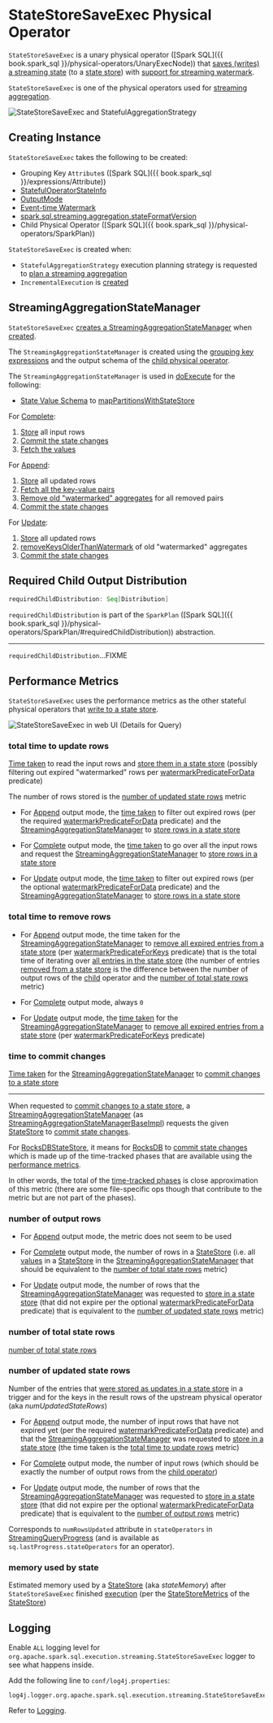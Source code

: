 # StateStoreSaveExec Physical Operator

`StateStoreSaveExec` is a unary physical operator ([Spark SQL]({{ book.spark_sql }}/physical-operators/UnaryExecNode)) that [saves (writes) a streaming state](StateStoreWriter.md) (to a [state store](../stateful-stream-processing/StateStore.md)) with [support for streaming watermark](WatermarkSupport.md).

`StateStoreSaveExec` is one of the physical operators used for [streaming aggregation](../streaming-aggregation/index.md).

![StateStoreSaveExec and StatefulAggregationStrategy](../images/StateStoreSaveExec-StatefulAggregationStrategy.png)

## Creating Instance

`StateStoreSaveExec` takes the following to be created:

* <span id="keyExpressions"> Grouping Key `Attribute`s ([Spark SQL]({{ book.spark_sql }}/expressions/Attribute))
* <span id="stateInfo"> [StatefulOperatorStateInfo](../stateful-stream-processing/StatefulOperatorStateInfo.md)
* <span id="outputMode"> [OutputMode](../OutputMode.md)
* <span id="eventTimeWatermark"> [Event-time Watermark](../streaming-watermark/index.md)
* <span id="stateFormatVersion"> [spark.sql.streaming.aggregation.stateFormatVersion](../configuration-properties.md#spark.sql.streaming.aggregation.stateFormatVersion)
* <span id="child"> Child Physical Operator ([Spark SQL]({{ book.spark_sql }}/physical-operators/SparkPlan))

`StateStoreSaveExec` is created when:

* `StatefulAggregationStrategy` execution planning strategy is requested to [plan a streaming aggregation](../execution-planning-strategies/StatefulAggregationStrategy.md#planStreamingAggregation)
* `IncrementalExecution` is [created](../IncrementalExecution.md#state)

## <span id="stateManager"> StreamingAggregationStateManager

`StateStoreSaveExec` [creates a StreamingAggregationStateManager](../streaming-aggregation/StreamingAggregationStateManager.md#createStateManager) when [created](#creating-instance).

The `StreamingAggregationStateManager` is created using the [grouping key expressions](#keyExpressions) and the output schema of the [child physical operator](#child).

The `StreamingAggregationStateManager` is used in [doExecute](#doExecute) for the following:

* [State Value Schema](../streaming-aggregation/StreamingAggregationStateManager.md#getStateValueSchema) to [mapPartitionsWithStateStore](../stateful-stream-processing/StateStoreOps.md#mapPartitionsWithStateStore)

For [Complete](#outputMode):

1. [Store](../streaming-aggregation/StreamingAggregationStateManager.md#put) all input rows
1. [Commit the state changes](../streaming-aggregation/StreamingAggregationStateManager.md#commit)
1. [Fetch the values](../streaming-aggregation/StreamingAggregationStateManager.md#values)

For [Append](#outputMode):

1. [Store](../streaming-aggregation/StreamingAggregationStateManager.md#put) all updated rows
1. [Fetch all the key-value pairs](../streaming-aggregation/StreamingAggregationStateManager.md#iterator)
1. [Remove old "watermarked" aggregates](../streaming-aggregation/StreamingAggregationStateManager.md#remove) for all removed pairs
1. [Commit the state changes](../streaming-aggregation/StreamingAggregationStateManager.md#commit)

For [Update](#outputMode):

1. [Store](../streaming-aggregation/StreamingAggregationStateManager.md#put) all updated rows
1. [removeKeysOlderThanWatermark](WatermarkSupport.md#removeKeysOlderThanWatermark) of old "watermarked" aggregates
1. [Commit the state changes](../streaming-aggregation/StreamingAggregationStateManager.md#commit)

## <span id="requiredChildDistribution"> Required Child Output Distribution

```scala
requiredChildDistribution: Seq[Distribution]
```

`requiredChildDistribution` is part of the `SparkPlan` ([Spark SQL]({{ book.spark_sql }}/physical-operators/SparkPlan/#requiredChildDistribution)) abstraction.

---

`requiredChildDistribution`...FIXME

## Performance Metrics

`StateStoreSaveExec` uses the performance metrics as the other stateful physical operators that [write to a state store](StateStoreWriter.md#metrics).

![StateStoreSaveExec in web UI (Details for Query)](../images/StateStoreSaveExec-webui-query-details.png)

### <span id="allUpdatesTimeMs"> total time to update rows

[Time taken](StateStoreWriter.md#timeTakenMs) to read the input rows and [store them in a state store](../streaming-aggregation/StreamingAggregationStateManager.md#put) (possibly filtering out expired "watermarked" rows per [watermarkPredicateForData](WatermarkSupport.md#watermarkPredicateForData) predicate)

The number of rows stored is the [number of updated state rows](#numUpdatedStateRows) metric

* For [Append](#outputMode) output mode, the [time taken](StateStoreWriter.md#timeTakenMs) to filter out expired rows (per the required [watermarkPredicateForData](WatermarkSupport.md#watermarkPredicateForData) predicate) and the [StreamingAggregationStateManager](#stateManager) to [store rows in a state store](../streaming-aggregation/StreamingAggregationStateManager.md#put)

* For [Complete](#outputMode) output mode, the [time taken](StateStoreWriter.md#timeTakenMs) to go over all the input rows and request the [StreamingAggregationStateManager](#stateManager) to [store rows in a state store](../streaming-aggregation/StreamingAggregationStateManager.md#put)

* For [Update](#outputMode) output mode, the [time taken](StateStoreWriter.md#timeTakenMs) to filter out expired rows (per the optional [watermarkPredicateForData](WatermarkSupport.md#watermarkPredicateForData) predicate) and the [StreamingAggregationStateManager](#stateManager) to [store rows in a state store](../streaming-aggregation/StreamingAggregationStateManager.md#put)

### <span id="allRemovalsTimeMs"> total time to remove rows

* For [Append](#outputMode) output mode, the time taken for the [StreamingAggregationStateManager](#stateManager) to [remove all expired entries from a state store](../streaming-aggregation/StreamingAggregationStateManager.md#remove) (per [watermarkPredicateForKeys](WatermarkSupport.md#watermarkPredicateForKeys) predicate) that is the total time of iterating over [all entries in the state store](../streaming-aggregation/StreamingAggregationStateManager.md#iterator) (the number of entries [removed from a state store](../streaming-aggregation/StreamingAggregationStateManager.md#remove) is the difference between the number of output rows of the [child](#child) operator and the [number of total state rows](#numTotalStateRows) metric)

* For [Complete](#outputMode) output mode, always `0`

* For [Update](#outputMode) output mode, the [time taken](StateStoreWriter.md#timeTakenMs) for the [StreamingAggregationStateManager](#stateManager) to [remove all expired entries from a state store](WatermarkSupport.md#removeKeysOlderThanWatermark) (per [watermarkPredicateForKeys](WatermarkSupport.md#watermarkPredicateForKeys) predicate)

### <span id="commitTimeMs"> time to commit changes

[Time taken](StateStoreWriter.md#timeTakenMs) for the [StreamingAggregationStateManager](#stateManager) to [commit changes to a state store](../streaming-aggregation/StreamingAggregationStateManager.md#commit)

---

When requested to [commit changes to a state store](../streaming-aggregation/StreamingAggregationStateManager.md#commit), a [StreamingAggregationStateManager](#stateManager) (as [StreamingAggregationStateManagerBaseImpl](../streaming-aggregation/StreamingAggregationStateManagerBaseImpl.md)) requests the given [StateStore](../stateful-stream-processing/StateStore.md) to [commit state changes](../stateful-stream-processing/StateStore.md#commit).

For [RocksDBStateStore](../stateful-stream-processing/RocksDBStateStore.md), it means for [RocksDB](../stateful-stream-processing/RocksDBStateStoreProvider.md#rocksDB) to [commit state changes](../stateful-stream-processing/RocksDB.md#commit) which is made up of the time-tracked phases that are available using the [performance metrics](../stateful-stream-processing/RocksDBMetrics.md#lastCommitLatencyMs).

In other words, the total of the [time-tracked phases](../stateful-stream-processing/RocksDBMetrics.md#lastCommitLatencyMs) is close approximation of this metric (there are some file-specific ops though that contribute to the metric but are not part of the phases).

### <span id="numOutputRows"> number of output rows

* For [Append](#outputMode) output mode, the metric does not seem to be used

* For [Complete](#outputMode) output mode, the number of rows in a [StateStore](../stateful-stream-processing/StateStore.md) (i.e. all [values](../streaming-aggregation/StreamingAggregationStateManager.md#values) in a [StateStore](../stateful-stream-processing/StateStore.md) in the [StreamingAggregationStateManager](#stateManager) that should be equivalent to the [number of total state rows](#numTotalStateRows) metric)

* For [Update](#outputMode) output mode, the number of rows that the [StreamingAggregationStateManager](#stateManager) was requested to [store in a state store](../streaming-aggregation/StreamingAggregationStateManager.md#put) (that did not expire per the optional [watermarkPredicateForData](WatermarkSupport.md#watermarkPredicateForData) predicate) that is equivalent to the [number of updated state rows](#numUpdatedStateRows) metric)

### <span id="numTotalStateRows"> number of total state rows

[number of total state rows](StateStoreWriter.md#numTotalStateRows)

### <span id="numUpdatedStateRows"> number of updated state rows

Number of the entries that [were stored as updates in a state store](../stateful-stream-processing/StateStore.md#put) in a trigger and for the keys in the result rows of the upstream physical operator (aka _numUpdatedStateRows_)

* For [Append](#outputMode) output mode, the number of input rows that have not expired yet (per the required [watermarkPredicateForData](WatermarkSupport.md#watermarkPredicateForData) predicate) and that the [StreamingAggregationStateManager](#stateManager) was requested to [store in a state store](../streaming-aggregation/StreamingAggregationStateManager.md#put) (the time taken is the [total time to update rows](#allUpdatesTimeMs) metric)

* For [Complete](#outputMode) output mode, the number of input rows (which should be exactly the number of output rows from the [child operator](#child))

* For [Update](#outputMode) output mode, the number of rows that the [StreamingAggregationStateManager](#stateManager) was requested to [store in a state store](../streaming-aggregation/StreamingAggregationStateManager.md#put) (that did not expire per the optional [watermarkPredicateForData](WatermarkSupport.md#watermarkPredicateForData) predicate) that is equivalent to the [number of output rows](#numOutputRows) metric)

Corresponds to `numRowsUpdated` attribute in `stateOperators` in [StreamingQueryProgress](../monitoring/StreamingQueryProgress.md) (and is available as `sq.lastProgress.stateOperators` for an operator).

### <span id="stateMemory"> memory used by state

Estimated memory used by a [StateStore](../stateful-stream-processing/StateStore.md) (aka _stateMemory_) after `StateStoreSaveExec` finished [execution](#doExecute) (per the [StateStoreMetrics](../stateful-stream-processing/StateStoreMetrics.md#memoryUsedBytes) of the [StateStore](../stateful-stream-processing/StateStore.md#metrics))

## Logging

Enable `ALL` logging level for `org.apache.spark.sql.execution.streaming.StateStoreSaveExec` logger to see what happens inside.

Add the following line to `conf/log4j.properties`:

```text
log4j.logger.org.apache.spark.sql.execution.streaming.StateStoreSaveExec=ALL
```

Refer to [Logging](../spark-logging.md).

<!---
## Review Me

The optional properties, i.e. the <<stateInfo, StatefulOperatorStateInfo>>, the <<outputMode, output mode>>, and the <<eventTimeWatermark, event-time watermark>>, are initially undefined when `StateStoreSaveExec` is <<creating-instance, created>>. `StateStoreSaveExec` is updated to hold execution-specific configuration when `IncrementalExecution` is requested to [prepare the logical plan (of a streaming query) for execution](../IncrementalExecution.md#preparing-for-execution) (when the [state preparation rule](../IncrementalExecution.md#state) is executed).

![StateStoreSaveExec and IncrementalExecution](../images/StateStoreSaveExec-IncrementalExecution.png)

!!! note
    Unlike [StateStoreRestoreExec](StateStoreRestoreExec.md) operator, `StateStoreSaveExec` takes [output mode](#outputMode) and [event time watermark](#eventTimeWatermark) when [created](#creating-instance).

When <<doExecute, executed>>, `StateStoreSaveExec` [creates a StateStoreRDD to map over partitions](../stateful-stream-processing/StateStoreOps.md#mapPartitionsWithStateStore) with `storeUpdateFunction` that manages the `StateStore`.

![StateStoreSaveExec creates StateStoreRDD](../images/StateStoreSaveExec-StateStoreRDD.png)

![StateStoreSaveExec and StateStoreRDD (after streamingBatch.toRdd.count)](../images/StateStoreSaveExec-StateStoreRDD-count.png)

!!! note
    The number of partitions of [StateStoreRDD](../stateful-stream-processing/StateStoreOps.md#mapPartitionsWithStateStore) (and hence the number of Spark tasks) is what was defined for the <<child, child>> physical plan.

    There will be that many `StateStores` as there are partitions in `StateStoreRDD`.

When <<doExecute, executed>>, `StateStoreSaveExec` executes the <<child, child>> physical operator and [creates a StateStoreRDD](../stateful-stream-processing/StateStoreOps.md#mapPartitionsWithStateStore) (with `storeUpdateFunction` specific to the output mode).

[[stateManager]]
`StateStoreRestoreExec` uses a [StreamingAggregationStateManager](../streaming-aggregation/StreamingAggregationStateManager.md) (that is [created](../streaming-aggregation/StreamingAggregationStateManager.md#createStateManager) for the [keyExpressions](#keyExpressions), the output of the [child](#child) physical operator and the [stateFormatVersion](#stateFormatVersion)).

## <span id="doExecute"> Executing Physical Operator

```scala
doExecute(): RDD[InternalRow]
```

`doExecute` is part of the `SparkPlan` abstraction (Spark SQL).

Internally, `doExecute` initializes [metrics](StateStoreWriter.md#metrics).

NOTE: `doExecute` requires that the optional <<outputMode, outputMode>> is at this point defined (that should have happened when `IncrementalExecution` [had prepared a streaming aggregation for execution](../IncrementalExecution.md#preparations)).

`doExecute` executes <<child, child>> physical operator and [creates a StateStoreRDD](../stateful-stream-processing/StateStoreOps.md#mapPartitionsWithStateStore) with `storeUpdateFunction` that:

1. Generates an unsafe projection to access the key field (using <<keyExpressions, keyExpressions>> and the output schema of <<child, child>>).

1. Branches off per <<outputMode, output mode>>: <<doExecute-Append, Append>>, <<doExecute-Complete, Complete>> and <<doExecute-Update, Update>>.

`doExecute` throws an `UnsupportedOperationException` when executed with an invalid <<outputMode, output mode>>:

```text
Invalid output mode: [outputMode]
```

==== [[doExecute-Append]] Append Output Mode

NOTE: [Append](../OutputMode.md#Append) is the default output mode when not specified explicitly.

NOTE: `Append` output mode requires that a streaming query defines [event-time watermark](../streaming-watermark/index.md) (e.g. using [withWatermark](../operators/withWatermark.md) operator) on the event-time column that is used in aggregation (directly or using [window](../operators/window.md) standard function).

For [Append](../OutputMode.md#Append) output mode, `doExecute` does the following:

1. Finds late (aggregate) rows from <<child, child>> physical operator (that have expired per [watermark](WatermarkSupport.md#watermarkPredicateForData))

1. [Stores the late rows in the state store](../stateful-stream-processing/StateStore.md#put) and increments the <<numUpdatedStateRows, numUpdatedStateRows>> metric

1. [Gets all the added (late) rows from the state store](../stateful-stream-processing/StateStore.md#getRange)

1. Creates an iterator that [removes the late rows from the state store](../stateful-stream-processing/StateStore.md#remove) when requested the next row and in the end [commits the state updates](../stateful-stream-processing/StateStore.md#commit)

TIP: Refer to <<spark-sql-streaming-demo-watermark-aggregation-append.md#, Demo: Streaming Watermark with Aggregation in Append Output Mode>> for an example of `StateStoreSaveExec` with `Append` output mode.

CAUTION: FIXME When is "Filtering state store on:" printed out?

---

1. Uses [watermarkPredicateForData](WatermarkSupport.md#watermarkPredicateForData) predicate to exclude matching rows and (like in [Complete](#doExecute-Complete) output mode) [stores all the remaining rows](../stateful-stream-processing/StateStore.md#put) in `StateStore`.

1. (like in <<doExecute-Complete, Complete>> output mode) While storing the rows, increments <<numUpdatedStateRows, numUpdatedStateRows>> metric (for every row) and records the total time in <<allUpdatesTimeMs, allUpdatesTimeMs>> metric.

1. [Takes all the rows](../stateful-stream-processing/StateStore.md#getRange) from `StateStore` and returns a `NextIterator` that:

* In `getNext`, finds the first row that matches [watermarkPredicateForKeys](WatermarkSupport.md#watermarkPredicateForKeys) predicate, [removes it](../stateful-stream-processing/StateStore.md#remove) from `StateStore`, and returns it back.
+
If no row was found, `getNext` also marks the iterator as finished.

* In `close`, records the time to iterate over all the rows in <<allRemovalsTimeMs, allRemovalsTimeMs>> metric, [commits the updates](../stateful-stream-processing/StateStore.md#commit) to `StateStore` followed by recording the time in <<commitTimeMs, commitTimeMs>> metric and [recording StateStore metrics](StateStoreWriter.md#setStoreMetrics).

### <span id="doExecute-Complete"> Complete Output Mode

For [Complete](../OutputMode.md#Complete) output mode, `doExecute` does the following:

1. Takes all `UnsafeRow` rows (from the parent iterator)

1. [Stores the rows by key in the state store](../stateful-stream-processing/StateStore.md#put) eagerly (i.e. all rows that are available in the parent iterator before proceeding)

1. [Commits the state updates](../stateful-stream-processing/StateStore.md#commit)

1. In the end, [reads the key-row pairs from the state store](../stateful-stream-processing/StateStore.md#iterator) and passes the rows along (i.e. to the following physical operator)

The number of keys stored in the state store is recorded in <<numUpdatedStateRows, numUpdatedStateRows>> metric.

NOTE: In `Complete` output mode the <<numOutputRows, numOutputRows>> metric is exactly the <<numTotalStateRows, numTotalStateRows>> metric.

TIP: Refer to <<spark-sql-streaming-StateStoreSaveExec-Complete.md#, Demo: StateStoreSaveExec with Complete Output Mode>> for an example of `StateStoreSaveExec` with `Complete` output mode.

---

1. [Stores all rows](../stateful-stream-processing/StateStore.md#put) (as `UnsafeRow`) in `StateStore`.

1. While storing the rows, increments <<numUpdatedStateRows, numUpdatedStateRows>> metric (for every row) and records the total time in <<allUpdatesTimeMs, allUpdatesTimeMs>> metric.

1. Records `0` in <<allRemovalsTimeMs, allRemovalsTimeMs>> metric.

1. [Commits the state updates](../stateful-stream-processing/StateStore.md#commit) to `StateStore` and records the time in <<commitTimeMs, commitTimeMs>> metric.

1. [Records StateStore metrics](StateStoreWriter.md#setStoreMetrics)

1. In the end, [takes all the rows stored](../stateful-stream-processing/StateStore.md#iterator) in `StateStore` and increments [numOutputRows](#numOutputRows) metric.

### <span id="doExecute-Update"> Update Output Mode

For [Update](../OutputMode.md#Update) output mode, `doExecute` returns an iterator that filters out late aggregate rows (per [watermark](WatermarkSupport.md#watermarkPredicateForData) if defined) and [stores the "young" rows in the state store](../stateful-stream-processing/StateStore.md#put) (one by one, i.e. every `next`).

With no more rows available, that [removes the late rows from the state store](../stateful-stream-processing/StateStore.md#remove) (all at once) and [commits the state updates](../stateful-stream-processing/StateStore.md#commit).

TIP: Refer to <<spark-sql-streaming-StateStoreSaveExec-Update.md#, Demo: StateStoreSaveExec with Update Output Mode>> for an example of `StateStoreSaveExec` with `Update` output mode.

---

`doExecute` returns `Iterator` of rows that uses [watermarkPredicateForData](WatermarkSupport.md#watermarkPredicateForData) predicate to filter out late rows.

In `hasNext`, when rows are no longer available:

1. Records the total time to iterate over all the rows in <<allUpdatesTimeMs, allUpdatesTimeMs>> metric.

1. [removeKeysOlderThanWatermark](WatermarkSupport.md#removeKeysOlderThanWatermark) and records the time in <<allRemovalsTimeMs, allRemovalsTimeMs>> metric.

1. [Commits the updates](../stateful-stream-processing/StateStore.md#commit) to `StateStore` and records the time in <<commitTimeMs, commitTimeMs>> metric.

1. [Records StateStore metrics](StateStoreWriter.md#setStoreMetrics)

In `next`, [stores a row](../stateful-stream-processing/StateStore.md#put) in `StateStore` and increments [numOutputRows](#numOutputRows) and [numUpdatedStateRows](#numUpdatedStateRows) metrics.

=== [[shouldRunAnotherBatch]] Checking Out Whether Last Batch Execution Requires Another Non-Data Batch or Not -- `shouldRunAnotherBatch` Method

```scala
shouldRunAnotherBatch(
  newMetadata: OffsetSeqMetadata): Boolean
```

`shouldRunAnotherBatch` is positive (`true`) when all of the following are met:

* <<outputMode, Output mode>> is either [Append](../OutputMode.md#Append) or [Update](../OutputMode.md#Update)

* <<eventTimeWatermark, Event-time watermark>> is defined and is older (below) the current [event-time watermark](../OffsetSeqMetadata.md#batchWatermarkMs) (of the given `OffsetSeqMetadata`)

Otherwise, `shouldRunAnotherBatch` is negative (`false`).

`shouldRunAnotherBatch` is part of the [StateStoreWriter](StateStoreWriter.md#shouldRunAnotherBatch) abstraction.
-->
